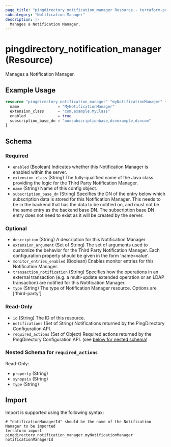 ```yaml
---
page_title: "pingdirectory_notification_manager Resource - terraform-provider-pingdirectory"
subcategory: "Notification Manager"
description: |-
  Manages a Notification Manager.
---
```


# pingdirectory_notification_manager (Resource)

Manages a Notification Manager.

## Example Usage

```terraform
resource "pingdirectory_notification_manager" "myNotificationManager" {
  name                 = "MyNotificationManager"
  extension_class      = "com.example.MyClass"
  enabled              = true
  subscription_base_dn = "ou=subscriptionbase,dc=example,dc=com"
}
```

<!-- schema generated by tfplugindocs -->
## Schema

### Required

- `enabled` (Boolean) Indicates whether this Notification Manager is enabled within the server.
- `extension_class` (String) The fully-qualified name of the Java class providing the logic for the Third Party Notification Manager.
- `name` (String) Name of this config object.
- `subscription_base_dn` (String) Specifies the DN of the entry below which subscription data is stored for this Notification Manager. This needs to be in the backend that has the data to be notified on, and must not be the same entry as the backend base DN. The subscription base DN entry does not need to exist as it will be created by the server.

### Optional

- `description` (String) A description for this Notification Manager
- `extension_argument` (Set of String) The set of arguments used to customize the behavior for the Third Party Notification Manager. Each configuration property should be given in the form 'name=value'.
- `monitor_entries_enabled` (Boolean) Enables monitor entries for this Notification Manager.
- `transaction_notification` (String) Specifies how the operations in an external transaction (e.g. a multi-update extended operation or an LDAP transaction) are notified for this Notification Manager.
- `type` (String) The type of Notification Manager resource. Options are ['third-party']

### Read-Only

- `id` (String) The ID of this resource.
- `notifications` (Set of String) Notifications returned by the PingDirectory Configuration API.
- `required_actions` (Set of Object) Required actions returned by the PingDirectory Configuration API. (see [below for nested schema](#nestedatt--required_actions))

<a id="nestedatt--required_actions"></a>
### Nested Schema for `required_actions`

Read-Only:

- `property` (String)
- `synopsis` (String)
- `type` (String)

## Import

Import is supported using the following syntax:

```shell
# "notificationManagerId" should be the name of the Notification Manager to be imported
terraform import pingdirectory_notification_manager.myNotificationManager notificationManagerId
```

